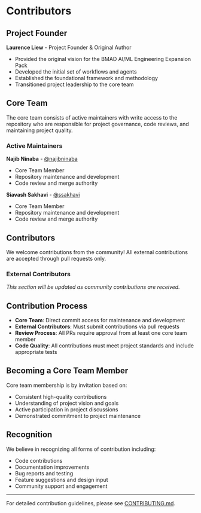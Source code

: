 # Contributors

## Project Founder

**Laurence Liew** - Project Founder & Original Author
- Provided the original vision for the BMAD AI/ML Engineering Expansion Pack
- Developed the initial set of workflows and agents
- Established the foundational framework and methodology
- Transitioned project leadership to the core team

## Core Team

The core team consists of active maintainers with write access to the repository who are responsible for project governance, code reviews, and maintaining project quality.

### Active Maintainers

**Najib Ninaba** - [@najibninaba](https://github.com/najibninaba)
- Core Team Member
- Repository maintenance and development
- Code review and merge authority

**Siavash Sakhavi** - [@ssakhavi](https://github.com/ssakhavi)  
- Core Team Member
- Repository maintenance and development
- Code review and merge authority

## Contributors

We welcome contributions from the community! All external contributions are accepted through pull requests only.

### External Contributors

*This section will be updated as community contributions are received.*

## Contribution Process

- **Core Team**: Direct commit access for maintenance and development
- **External Contributors**: Must submit contributions via pull requests
- **Review Process**: All PRs require approval from at least one core team member
- **Code Quality**: All contributions must meet project standards and include appropriate tests

## Becoming a Core Team Member

Core team membership is by invitation based on:
- Consistent high-quality contributions
- Understanding of project vision and goals
- Active participation in project discussions
- Demonstrated commitment to project maintenance

## Recognition

We believe in recognizing all forms of contribution including:
- Code contributions
- Documentation improvements
- Bug reports and testing
- Feature suggestions and design input
- Community support and engagement

---

For detailed contribution guidelines, please see [CONTRIBUTING.md](CONTRIBUTING.md).
